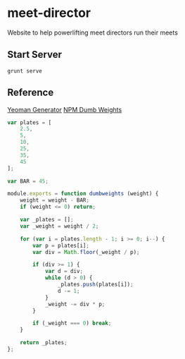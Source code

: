 # meet-director
Website to help powerlifting meet directors run their meets

## Start Server
```
grunt serve
```

## Reference

[Yeoman Generator](https://github.com/DaftMonk/generator-angular-fullstack)
[NPM Dumb Weights](https://www.npmjs.com/package/dumb-weights)

```javascript
var plates = [
    2.5,
    5,
    10,
    25,
    35,
    45
];

var BAR = 45;

module.exports = function dumbweights (weight) {
    weight = weight - BAR;
    if (weight <= 0) return;

    var _plates = [];
    var _weight = weight / 2;

    for (var i = plates.length - 1; i >= 0; i--) {
        var p = plates[i];
        var div = Math.floor(_weight / p);

        if (div >= 1) {
            var d = div;
            while (d > 0) {
                _plates.push(plates[i]);
                d -= 1;
            }
            _weight -= div * p;
        }

        if (_weight === 0) break;
    }

    return _plates;
};
```

